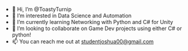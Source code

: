 - 👋 Hi, I’m @ToastyTurnip
- 👀 I’m interested in Data Science and Automation
- 🌱 I’m currently learning Networking with Python and C# for Unity
- 💞️ I’m looking to collaborate on Game Dev projects using either C# or python! 
- 📫 You can reach me out at studentjoshua00@gmail.com

<!---
ToastyTurnip/ToastyTurnip is a ✨ special ✨ repository because its `README.md` (this file) appears on your GitHub profile.
You can click the Preview link to take a look at your changes.
--->
